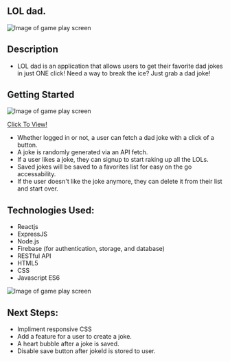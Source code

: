 ## LOL dad.


![Image of game play screen](https://i.imgur.com/bBsT3IW.png)


## Description
* LOL dad is an application that allows users to get their favorite dad jokes in just ONE click! Need a way to break the ice? Just grab a dad joke! 

## Getting Started

![Image of game play screen](https://i.imgur.com/xiF2kHr.png)


[Click To View!](https://lol-dad.firebaseapp.com/)
* Whether logged in or not, a user can fetch a dad joke with a click of a button. 
* A joke is randomly generated via an API fetch. 
* If a user likes a joke, they can signup to start raking up all the LOLs.
* Saved jokes will be saved to a favorites list for easy on the go accessability.
* If the user doesn't like the joke anymore, they can delete it from their list and start over. 

## Technologies Used:

* Reactjs
* ExpressJS
* Node.js
* Firebase (for authentication, storage, and database)
* RESTful API
* HTML5
* CSS
* Javascript ES6

![Image of game play screen](https://i.imgur.com/k6kUSUX.png)
 
## Next Steps:
* Impliment responsive CSS
* Add a feature for a user to create a joke.
* A heart bubble after a joke is saved.
* Disable save button after jokeId is stored to user. 
